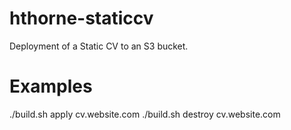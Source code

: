 # hthorne-staticcv
Deployment of a Static CV to an S3 bucket.

# Examples
./build.sh apply cv.website.com
./build.sh destroy cv.website.com